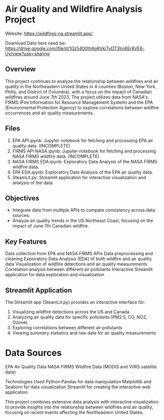 # Air Quality and Wildfire Analysis Project
Website: https://wildfires-na.streamlit.app/

Download Data here need be: https://drive.google.com/file/d/1Gz5400th6gRVkiTyDT3lro6Er8VE6-Uy/view?usp=sharing

## Overview
This project continues to analyze the relationship between wildfires and air quality in the Northeastern United States in 4 counties (Boston, New York, Philly, and District of Columbia), with a focus on the impact of Canadian wildfires around June 7th 2023. The project utilizes data from NASA's FIRMS (Fire Information for Resource Management System) and the EPA (Environmental Protection Agency) to explore correlations between wildfire occurrences and air quality measurements.

## Files
1. EPA API.ipynb: Jupyter notebook for fetching and processing EPA air quality data. (INCOMPLETE)
2. FIRMS API NASA.ipynb: Jupyter notebook for fetching and processing NASA FIRMS wildfire data. (INCOMPLETE)
3. NASA FIRMS EDA.ipynb: Exploratory Data Analysis of the NASA FIRMS wildfire data.
4. EPA EDA.ipynb: Exploratory Data Analysis of the EPA air quality data.
5. SteamLit.py: Streamlit application for interactive visualization and analysis of the data.

## Objectives
- Integrate data from multiple APIs to compare consistency across data sources.
- Analyze air quality trends in the US Northeast Coast, focusing on the impact of June 7th Canadian wildfire.

## Key Features
Data collection from EPA and NASA FIRMS APIs
Data preprocessing and cleaning
Exploratory Data Analysis (EDA) of both wildfire and air quality data
Visualization of wildfire detections and air quality measurements
Correlation analysis between different air pollutants
Interactive Streamlit application for data exploration and visualization

## Streamlit Application
The Streamlit app (SteamLit.py) provides an interactive interface for:
1. Visualizing wildfire detections across the US and Canada
2. Analyzing air quality data for specific pollutants (PM2.5, CO, NO2, Ozone)
3. Exploring correlations between different air pollutants
4. Viewing summary statistics and raw data for air quality measurements

# Data Sources
EPA Air Quality Data
NASA FIRMS Wildfire Data (MODIS and VIIRS satellite data)

Technologies Used
Python
Pandas for data manipulation
Matplotlib and Seaborn for data visualization
Streamlit for creating the interactive web application

This project combines extensive data analysis with interactive visualization to provide insights into the relationship between wildfires and air quality, focusing on recent events affecting the Northeastern United States.
